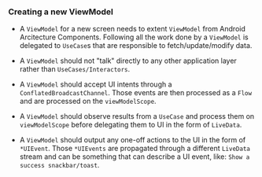 ### Creating a new ViewModel

* A `ViewModel` for a new screen needs to extent `ViewModel` from Android Arcitecture Components. Following all the work done by a `ViewModel` is delegated
to `UseCase`s that are responsible to fetch/update/modify data. 

* A `ViewModel` should not "talk" directly to any other application layer rather than `UseCases/Interactors`.

* A `ViewModel` should accept UI intents through a `ConflatedBroadcastChannel`. Those events are then processed as a `Flow` and are processed on the 
`viewModelScope`.

* A `ViewModel` should observe results from a `UseCase` and process them on `viewModelScope` before delegating them to UI in the form of `LiveData`.

* A `ViewModel` should output any one-off actions to the UI in the form of `*UIEvent`. Those `*UIEvents` are propagated through a different `LiveData` stream
and can be something that can describe a UI event, like: `Show a success snackbar/toast`.
